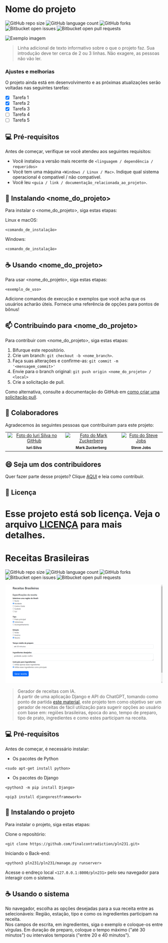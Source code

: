# Nome do projeto

![GitHub repo size](https://img.shields.io/github/repo-size/iuricode/README-template?style=for-the-badge)
![GitHub language count](https://img.shields.io/github/languages/count/iuricode/README-template?style=for-the-badge)
![GitHub forks](https://img.shields.io/github/forks/iuricode/README-template?style=for-the-badge)
![Bitbucket open issues](https://img.shields.io/bitbucket/issues/iuricode/README-template?style=for-the-badge)
![Bitbucket open pull requests](https://img.shields.io/bitbucket/pr-raw/iuricode/README-template?style=for-the-badge)

<img src="imagem.png" alt="Exemplo imagem">

> Linha adicional de texto informativo sobre o que o projeto faz. Sua introdução deve ter cerca de 2 ou 3 linhas. Não exagere, as pessoas não vão ler.

### Ajustes e melhorias

O projeto ainda está em desenvolvimento e as próximas atualizações serão voltadas nas seguintes tarefas:

- [x] Tarefa 1
- [x] Tarefa 2
- [x] Tarefa 3
- [ ] Tarefa 4
- [ ] Tarefa 5

## 💻 Pré-requisitos

Antes de começar, verifique se você atendeu aos seguintes requisitos:

* Você instalou a versão mais recente de `<linguagem / dependência / requeridos>`
* Você tem uma máquina `<Windows / Linux / Mac>`. Indique qual sistema operacional é compatível / não compatível.
* Você leu `<guia / link / documentação_relacionada_ao_projeto>`.

## 🚀 Instalando <nome_do_projeto>

Para instalar o <nome_do_projeto>, siga estas etapas:

Linux e macOS:
```
<comando_de_instalação>
```

Windows:
```
<comando_de_instalação>
```

## ☕ Usando <nome_do_projeto>

Para usar <nome_do_projeto>, siga estas etapas:

```
<exemplo_de_uso>
```

Adicione comandos de execução e exemplos que você acha que os usuários acharão úteis. Fornece uma referência de opções para pontos de bônus!

## 📫 Contribuindo para <nome_do_projeto>

Para contribuir com <nome_do_projeto>, siga estas etapas:

1. Bifurque este repositório.
2. Crie um branch: `git checkout -b <nome_branch>`.
3. Faça suas alterações e confirme-as: `git commit -m '<mensagem_commit>'`
4. Envie para o branch original: `git push origin <nome_do_projeto> / <local>`
5. Crie a solicitação de pull.

Como alternativa, consulte a documentação do GitHub em [como criar uma solicitação pull](https://help.github.com/en/github/collaborating-with-issues-and-pull-requests/creating-a-pull-request).

## 🤝 Colaboradores

Agradecemos às seguintes pessoas que contribuíram para este projeto:

<table>
  <tr>
    <td align="center">
      <a href="#">
        <img src="https://avatars3.githubusercontent.com/u/31936044" width="100px;" alt="Foto do Iuri Silva no GitHub"/><br>
        <sub>
          <b>Iuri Silva</b>
        </sub>
      </a>
    </td>
    <td align="center">
      <a href="#">
        <img src="https://s2.glbimg.com/FUcw2usZfSTL6yCCGj3L3v3SpJ8=/smart/e.glbimg.com/og/ed/f/original/2019/04/25/zuckerberg_podcast.jpg" width="100px;" alt="Foto do Mark Zuckerberg"/><br>
        <sub>
          <b>Mark Zuckerberg</b>
        </sub>
      </a>
    </td>
    <td align="center">
      <a href="#">
        <img src="https://miro.medium.com/max/360/0*1SkS3mSorArvY9kS.jpg" width="100px;" alt="Foto do Steve Jobs"/><br>
        <sub>
          <b>Steve Jobs</b>
        </sub>
      </a>
    </td>
  </tr>
</table>

## 😄 Seja um dos contribuidores

Quer fazer parte desse projeto? Clique [AQUI](CONTRIBUTING.md) e leia como contribuir.

## 📝 Licença

Esse projeto está sob licença. Veja o arquivo [LICENÇA](LICENSE.md) para mais detalhes.
=======
# Receitas Brasileiras

![GitHub repo size](https://img.shields.io/github/repo-size/finalcontradiction/pln231?style=for-the-badge)
![GitHub language count](https://img.shields.io/github/languages/count/finalcontradiction/pln231?style=for-the-badge)
![GitHub forks](https://img.shields.io/github/forks/finalcontradiction/pln231?style=for-the-badge)
![Bitbucket open issues](https://img.shields.io/bitbucket/issues/finalcontradiction/pln231?style=for-the-badge)
![Bitbucket open pull requests](https://img.shields.io/bitbucket/pr-raw/finalcontradiction/pln231?style=for-the-badge)

<img src="/image.png" alt="Exemplo imagem">

> Gerador de receitas com IA. <br>
> A partir de uma aplicação Django e API do ChatGPT, tomando como ponto de partida [este material](https://www.geeksforgeeks.org/how-to-implement-chatgpt-in-django/), este projeto tem como objetivo ser um gerador de receitas de fácil utilização para sugerir opções ao usuário com base em: regiões brasileiras, época do ano, tempo de preparo, tipo de prato, ingredientes e como estes participam na receita.

## 💻 Pré-requisitos

Antes de começar, é necessário instalar:
* Os pacotes de Python
```
<sudo apt-get install python>
```
* Os pacotes do Django
```
<python3 -m pip install Django>
```
```
<pip3 install djangorestframework>
```

## 🚀 Instalando o projeto

Para instalar o projeto, siga estas etapas:

Clone o repositório:
```
<git clone https://github.com/finalcontradiction/pln231.git>
```

Iniciando o Back-end:
```
<python3 pln231/pln231/manage.py runserver>
```

Acesse o endreço local `<127.0.0.1:8000/pln231>` pelo seu navegador para interagir com o sistema.

## ☕ Usando o sistema

No navegador, escolha as opções desejadas para a sua receita entre as selecionáveis: Região, estação, tipo e como os ingredientes participam na receita. <br>
Nos campos de escrita, em ingredientes, siga o exemplo e coloque-os entre vírgulas. Em duração de preparo, coloque o tempo máximo ("até 30 minutos") ou intervalos temporais ("entre 20 e 40 minutos").

